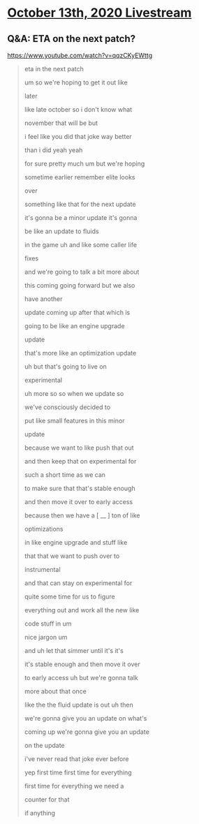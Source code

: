 # [October 13th, 2020 Livestream](../2020-10-13.md)
## Q&A: ETA on the next patch?
https://www.youtube.com/watch?v=qqzCKyEWttg
> eta in the next patch
>
> um so we're hoping to get it out like
>
> later
>
> like late october so i don't know what
>
> november that will be but
>
> i feel like you did that joke way better
>
> than i did yeah yeah
>
> for sure pretty much um but we're hoping
>
> sometime earlier remember elite looks
>
> over
>
> something like that for the next update
>
> it's gonna be a minor update it's gonna
>
> be like an update to fluids
>
> in the game uh and like some caller life
>
> fixes
>
> and we're going to talk a bit more about
>
> this coming going forward but we also
>
> have another
>
> update coming up after that which is
>
> going to be like an engine upgrade
>
> update
>
> that's more like an optimization update
>
> uh but that's going to live on
>
> experimental
>
> uh more so so when we update so
>
> we've consciously decided to
>
> put like small features in this minor
>
> update
>
> because we want to like push that out
>
> and then keep that on experimental for
>
> such a short time as we can
>
> to make sure that that's stable enough
>
> and then move it over to early access
>
> because then we have a [ __ ] ton of like
>
> optimizations
>
> in like engine upgrade and stuff like
>
> that that we want to push over to
>
> instrumental
>
> and that can stay on experimental for
>
> quite some time for us to figure
>
> everything out and work all the new like
>
> code stuff in um
>
> nice jargon um
>
> and uh let that simmer until it's it's
>
> it's stable enough and then move it over
>
> to early access uh but we're gonna talk
>
> more about that once
>
> like the the fluid update is out uh then
>
> we're gonna give you an update on what's
>
> coming up we're gonna give you an update
>
> on the update
>
> i've never read that joke ever before
>
> yep first time first time for everything
>
> first time for everything we need a
>
> counter for that
>
> if anything
>
